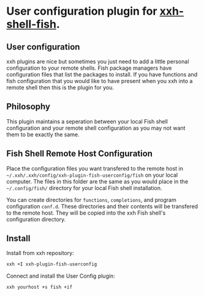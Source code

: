# User configuration plugin for [xxh-shell-fish](https://github.com/xxh/xxh-shell-fish).

## User configuration

xxh plugins are nice but sometimes you just need to add a little personal configuration to your remote shells. Fish package managers have configuration files that list the packages to install. If you have functions and fish configuration that you would like to have present when you xxh into a remote shell then this is the plugin for you.

## Philosophy

This plugin maintains a seperation between your local Fish shell configuration and your remote shell configuration as you may not want them to be exactly the same.

## Fish Shell Remote Host Configuration

Place the configuration files you want transfered to the remote host in `~/.xxh/.xxh/config/xxh-plugin-fish-userconfig/fish` on your local computer. The files in this folder are the same as you would place in the `~/.config/fish/` directory for your local Fish shell installation.

You can create directories for `functions`, `completions`, and program configuration `conf.d`. These directories and their contents will be transfered to the remote host. They will be copied into the xxh Fish shell's configuration directory.

## Install
Install from xxh repository:

```bash
xxh +I xxh-plugin-fish-userconfig
```

Connect and install the User Config plugin:

```bash
xxh yourhost +s fish +if
```
